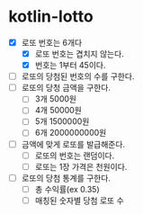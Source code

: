 # kotlin-lotto
- [x] 로또 번호는 6개다
  - [x] 로또 번호는 겹치지 않는다. 
  - [x] 번호는 1부터 45이다.
- [ ] 로또의 당첨된 번호의 수를 구한다.
- [ ] 로또의 당청 금액을 구한다.
  - [ ] 3개 5000원
  - [ ] 4개 50000원
  - [ ] 5개 1500000원
  - [ ] 6개 2000000000원
- [ ] 금액에 맞게 로또를 발급해준다.
  - [ ] 로또의 번호는 랜덤이다.
  - [ ] 로또는 1장 가격은 천원이다.
- [ ] 로또의 당첨 통계를 구한다.
  - [ ] 총 수익률(ex 0.35)
  - [ ] 매칭된 숫자별 당첨 로또 수
